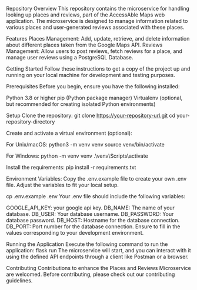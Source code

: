 Repository Overview
This repository contains the microservice for handling looking up places and reviews, part of the AccessAble Maps web application. The microservice is designed to manage information related to various places and user-generated reviews associated with these places.

Features
Places Management: Add, update, retrieve, and delete information about different places taken from the Google Maps API.
Reviews Management: Allow users to post reviews, fetch reviews for a place, and manage user reviews using a PostgreSQL Database.

Getting Started
Follow these instructions to get a copy of the project up and running on your local machine for development and testing purposes.

Prerequisites
Before you begin, ensure you have the following installed:

Python 3.8 or higher
pip (Python package manager)
Virtualenv (optional, but recommended for creating isolated Python environments)


Setup
Clone the repository:
git clone https://your-repository-url.git
cd your-repository-directory


Create and activate a virtual environment (optional):

For Unix/macOS:
python3 -m venv venv
source venv/bin/activate

For Windows:
python -m venv venv
.\venv\Scripts\activate


Install the requirements:
pip install -r requirements.txt

Environment Variables:
Copy the .env.example file to create your own .env file. Adjust the variables to fit your local setup.

cp .env.example .env
Your .env file should include the following variables:

GOOGLE_API_KEY: your google api key.
DB_NAME: The name of your database.
DB_USER: Your database username.
DB_PASSWORD: Your database password.
DB_HOST: Hostname for the database connection.
DB_PORT: Port number for the database connection.
Ensure to fill in the values corresponding to your development environment.

Running the Application
Execute the following command to run the application:
flask run
The microservice will start, and you can interact with it using the defined API endpoints through a client like Postman or a browser.


Contributing
Contributions to enhance the Places and Reviews Microservice are welcomed. Before contributing, please check out our contributing guidelines.